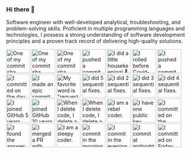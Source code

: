 ### Hi there 👋

Software engineer with well-developed analytical, troubleshooting, and problem-solving skills. Proficient in multiple programming languages and technologies, I possess a strong understanding of software development principles and a proven track record of delivering high-quality solutions.

<!-- my-badges start -->
<a href="my-badges/a-commit.md"><img src="https://my-badges.github.io/my-badges/a-commit.png" alt="One of my commit sha starts with &quot;a&quot;." title="One of my commit sha starts with &quot;a&quot;." width="64"></a>
<a href="my-badges/ab-commit.md"><img src="https://my-badges.github.io/my-badges/ab-commit.png" alt="One of my commit sha starts with &quot;ab&quot;." title="One of my commit sha starts with &quot;ab&quot;." width="64"></a>
<a href="my-badges/abc-commit.md"><img src="https://my-badges.github.io/my-badges/abc-commit.png" alt="One of my commit sha starts with &quot;abc&quot;." title="One of my commit sha starts with &quot;abc&quot;." width="64"></a>
<a href="my-badges/cafe-commit.md"><img src="https://my-badges.github.io/my-badges/cafe-commit.png" alt="I pushed a commit with &quot;cafe&quot; 3 times." title="I pushed a commit with &quot;cafe&quot; 3 times." width="64"></a>
<a href="my-badges/chore-commit.md"><img src="https://my-badges.github.io/my-badges/chore-commit.png" alt="I did a little housekeeping! 🧹" title="I did a little housekeeping! 🧹" width="64"></a>
<a href="my-badges/covid-19.md"><img src="https://my-badges.github.io/my-badges/covid-19.png" alt="I rolled before Covid-19: Survivor of the Great TP Shortage" title="I rolled before Covid-19: Survivor of the Great TP Shortage" width="64"></a>
<a href="my-badges/dead-commit.md"><img src="https://my-badges.github.io/my-badges/dead-commit.png" alt="I pushed a commit with &quot;dead&quot; 3 times." title="I pushed a commit with &quot;dead&quot; 3 times." width="64"></a>
<a href="my-badges/delorean.md"><img src="https://my-badges.github.io/my-badges/delorean.png" alt="I committed on the day Doctor Emmett Brown invented the flux capacitor!" title="I committed on the day Doctor Emmett Brown invented the flux capacitor!" width="64"></a>
<a href="my-badges/epic-commit.md"><img src="https://my-badges.github.io/my-badges/epic-commit.png" alt="I made an epic commit with a message over 500 chars." title="I made an epic commit with a message over 500 chars." width="64"></a>
<a href="my-badges/favorite-word.md"><img src="https://my-badges.github.io/my-badges/favorite-word.png" alt="My favorite word is &quot;request&quot;." title="My favorite word is &quot;request&quot;." width="64"></a>
<a href="my-badges/fix-5.md"><img src="https://my-badges.github.io/my-badges/fix-5.png" alt="I did 5 sequential fixes." title="I did 5 sequential fixes." width="64"></a>
<a href="my-badges/fix-2.md"><img src="https://my-badges.github.io/my-badges/fix-2.png" alt="I did 2 sequential fixes." title="I did 2 sequential fixes." width="64"></a>
<a href="my-badges/fix-3.md"><img src="https://my-badges.github.io/my-badges/fix-3.png" alt="I did 3 sequential fixes." title="I did 3 sequential fixes." width="64"></a>
<a href="my-badges/fix-4.md"><img src="https://my-badges.github.io/my-badges/fix-4.png" alt="I did 4 sequential fixes." title="I did 4 sequential fixes." width="64"></a>
<a href="my-badges/github-anniversary-5.md"><img src="https://my-badges.github.io/my-badges/github-anniversary-5.png" alt="I joined GitHub 5 years ago." title="I joined GitHub 5 years ago." width="64"></a>
<a href="my-badges/github-anniversary-10.md"><img src="https://my-badges.github.io/my-badges/github-anniversary-10.png" alt="I joined GitHub 10 years ago." title="I joined GitHub 10 years ago." width="64"></a>
<a href="my-badges/mass-delete-commit.md"><img src="https://my-badges.github.io/my-badges/mass-delete-commit.png" alt="When I delete code, I delete a lot." title="When I delete code, I delete a lot." width="64"></a>
<a href="my-badges/mass-delete-commit-10k.md"><img src="https://my-badges.github.io/my-badges/mass-delete-commit-10k.png" alt="When I delete code, I delete a lot." title="When I delete code, I delete a lot." width="64"></a>
<a href="my-badges/rebel-coder.md"><img src="https://my-badges.github.io/my-badges/rebel-coder.png" alt="I am a rebel coder." title="I am a rebel coder." width="64"></a>
<a href="my-badges/public-keys-1.md"><img src="https://my-badges.github.io/my-badges/public-keys-1.png" alt="I have one public key" title="I have one public key" width="64"></a>
<a href="my-badges/spooky-commit.md"><img src="https://my-badges.github.io/my-badges/spooky-commit.png" alt="I committed on the Halloween! Boo!" title="I committed on the Halloween! Boo!" width="64"></a>
<a href="my-badges/the-ultimate-question.md"><img src="https://my-badges.github.io/my-badges/the-ultimate-question.png" alt="I found the answer to the ultimate question of life, the universe, and everything!" title="I found the answer to the ultimate question of life, the universe, and everything!" width="64"></a>
<a href="my-badges/this-is-fine.md"><img src="https://my-badges.github.io/my-badges/this-is-fine.png" alt="I merged a PR with failing checks" title="I merged a PR with failing checks" width="64"></a>
<a href="my-badges/sleepy-coder.md"><img src="https://my-badges.github.io/my-badges/sleepy-coder.png" alt="I am a sleepy coder." title="I am a sleepy coder." width="64"></a>
<a href="my-badges/morning-commits.md"><img src="https://my-badges.github.io/my-badges/morning-commits.png" alt="I commit in the morning." title="I commit in the morning." width="64"></a>
<a href="my-badges/evening-commits.md"><img src="https://my-badges.github.io/my-badges/evening-commits.png" alt="I commit in the evening." title="I commit in the evening." width="64"></a>
<a href="my-badges/midnight-commits.md"><img src="https://my-badges.github.io/my-badges/midnight-commits.png" alt="I commit at midnight." title="I commit at midnight." width="64"></a>
<a href="my-badges/friday-13.md"><img src="https://my-badges.github.io/my-badges/friday-13.png" alt="I committed on Friday the 13th, One… By One…" title="I committed on Friday the 13th, One… By One…" width="64"></a>
<!-- my-badges end -->

